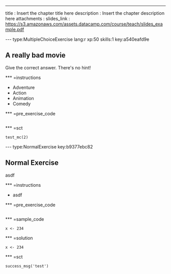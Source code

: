 ---
title       : Insert the chapter title here
description : Insert the chapter description here
attachments :
  slides_link : https://s3.amazonaws.com/assets.datacamp.com/course/teach/slides_example.pdf

--- type:MultipleChoiceExercise lang:r xp:50 skills:1 key:a540eafd9e
## A really bad movie

Give the correct answer. There's no hint!

*** =instructions
- Adventure
- Action
- Animation
- Comedy

*** =pre_exercise_code
```{r}

```

*** =sct
```{r}
test_mc(2)
```

--- type:NormalExercise key:b9377ebc82
## Normal Exercise

asdf

*** =instructions
- asdf

*** =pre_exercise_code
```{r}

```

*** =sample_code
```{r}
x <- 234
```

*** =solution
```{r}
x <- 234
```

*** =sct
```{r}
success_msg('test')
```
